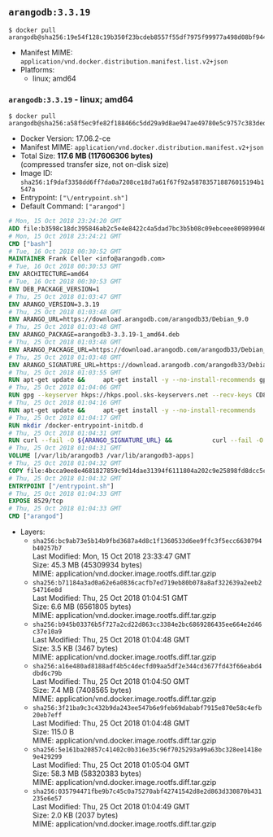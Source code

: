 ## `arangodb:3.3.19`

```console
$ docker pull arangodb@sha256:19e54f128c19b350f23bcdeb8557f55df7975f99977a498d08bf9447cc62c54f
```

-	Manifest MIME: `application/vnd.docker.distribution.manifest.list.v2+json`
-	Platforms:
	-	linux; amd64

### `arangodb:3.3.19` - linux; amd64

```console
$ docker pull arangodb@sha256:a58f5ec9fe82f188466c5dd29a9d8ae947ae49780e5c9757c383deddd28853be
```

-	Docker Version: 17.06.2-ce
-	Manifest MIME: `application/vnd.docker.distribution.manifest.v2+json`
-	Total Size: **117.6 MB (117606306 bytes)**  
	(compressed transfer size, not on-disk size)
-	Image ID: `sha256:1f9daf3358dd6ff7da0a7208ce18d7a61f67f92a587835718876015194b1547a`
-	Entrypoint: `["\/entrypoint.sh"]`
-	Default Command: `["arangod"]`

```dockerfile
# Mon, 15 Oct 2018 23:24:20 GMT
ADD file:b3598c18dc395846ab2c5e4e8422c4a5dad7bc3b5b08c09ebceee80989904641 in / 
# Mon, 15 Oct 2018 23:24:21 GMT
CMD ["bash"]
# Tue, 16 Oct 2018 00:30:52 GMT
MAINTAINER Frank Celler <info@arangodb.com>
# Tue, 16 Oct 2018 00:30:53 GMT
ENV ARCHITECTURE=amd64
# Tue, 16 Oct 2018 00:30:53 GMT
ENV DEB_PACKAGE_VERSION=1
# Thu, 25 Oct 2018 01:03:47 GMT
ENV ARANGO_VERSION=3.3.19
# Thu, 25 Oct 2018 01:03:48 GMT
ENV ARANGO_URL=https://download.arangodb.com/arangodb33/Debian_9.0
# Thu, 25 Oct 2018 01:03:48 GMT
ENV ARANGO_PACKAGE=arangodb3-3.3.19-1_amd64.deb
# Thu, 25 Oct 2018 01:03:48 GMT
ENV ARANGO_PACKAGE_URL=https://download.arangodb.com/arangodb33/Debian_9.0/amd64/arangodb3-3.3.19-1_amd64.deb
# Thu, 25 Oct 2018 01:03:48 GMT
ENV ARANGO_SIGNATURE_URL=https://download.arangodb.com/arangodb33/Debian_9.0/amd64/arangodb3-3.3.19-1_amd64.deb.asc
# Thu, 25 Oct 2018 01:03:55 GMT
RUN apt-get update &&     apt-get install -y --no-install-recommends gpg dirmngr     &&     rm -rf /var/lib/apt/lists/*
# Thu, 25 Oct 2018 01:04:06 GMT
RUN gpg --keyserver hkps://hkps.pool.sks-keyservers.net --recv-keys CD8CB0F1E0AD5B52E93F41E7EA93F5E56E751E9B
# Thu, 25 Oct 2018 01:04:16 GMT
RUN apt-get update &&     apt-get install -y --no-install-recommends         libjemalloc1         ca-certificates         pwgen         curl         numactl     &&     rm -rf /var/lib/apt/lists/*
# Thu, 25 Oct 2018 01:04:17 GMT
RUN mkdir /docker-entrypoint-initdb.d
# Thu, 25 Oct 2018 01:04:31 GMT
RUN curl --fail -O ${ARANGO_SIGNATURE_URL} &&           curl --fail -O ${ARANGO_PACKAGE_URL} &&             gpg --verify ${ARANGO_PACKAGE}.asc &&     (echo arangodb3 arangodb3/password password test | debconf-set-selections) &&     (echo arangodb3 arangodb3/password_again password test | debconf-set-selections) &&     DEBIAN_FRONTEND="noninteractive" dpkg -i ${ARANGO_PACKAGE} &&     rm -rf /var/lib/arangodb3/* &&     sed -ri         -e 's!127\.0\.0\.1!0.0.0.0!g'         -e 's!^(file\s*=).*!\1 -!'         -e 's!^\s*uid\s*=.*!!'         /etc/arangodb3/arangod.conf     && chgrp 0 /var/lib/arangodb3 /var/lib/arangodb3-apps     && chmod 775 /var/lib/arangodb3 /var/lib/arangodb3-apps     &&     rm -f ${ARANGO_PACKAGE}*
# Thu, 25 Oct 2018 01:04:31 GMT
VOLUME [/var/lib/arangodb3 /var/lib/arangodb3-apps]
# Thu, 25 Oct 2018 01:04:32 GMT
COPY file:4bcca9ee8e4681827859c9d14dae31394f6111804a202c9e25898fd8dcc5c8d4 in /entrypoint.sh 
# Thu, 25 Oct 2018 01:04:32 GMT
ENTRYPOINT ["/entrypoint.sh"]
# Thu, 25 Oct 2018 01:04:33 GMT
EXPOSE 8529/tcp
# Thu, 25 Oct 2018 01:04:33 GMT
CMD ["arangod"]
```

-	Layers:
	-	`sha256:bc9ab73e5b14b9fbd3687a4d8c1f1360533d6ee9ffc3f5ecc6630794b40257b7`  
		Last Modified: Mon, 15 Oct 2018 23:33:47 GMT  
		Size: 45.3 MB (45309934 bytes)  
		MIME: application/vnd.docker.image.rootfs.diff.tar.gzip
	-	`sha256:b71184a3ad0a62e6a0836cacfb7ed719eb80b078a8af322639a2eeb254716e8d`  
		Last Modified: Thu, 25 Oct 2018 01:04:51 GMT  
		Size: 6.6 MB (6561805 bytes)  
		MIME: application/vnd.docker.image.rootfs.diff.tar.gzip
	-	`sha256:b945b03376b5f727a2cd22d863cc3384e2bc6869286435ee664e2d46c37e10a9`  
		Last Modified: Thu, 25 Oct 2018 01:04:48 GMT  
		Size: 3.5 KB (3467 bytes)  
		MIME: application/vnd.docker.image.rootfs.diff.tar.gzip
	-	`sha256:a16e480ad8188adf4b5c4decfd09aa5df2e344cd3677fd43f66eabd4dbd6c79b`  
		Last Modified: Thu, 25 Oct 2018 01:04:50 GMT  
		Size: 7.4 MB (7408565 bytes)  
		MIME: application/vnd.docker.image.rootfs.diff.tar.gzip
	-	`sha256:3f21ba9c3c432b9da243ee547b6e9feb69dababf7915e870e58c4efb20eb7eff`  
		Last Modified: Thu, 25 Oct 2018 01:04:48 GMT  
		Size: 115.0 B  
		MIME: application/vnd.docker.image.rootfs.diff.tar.gzip
	-	`sha256:5e161ba20857c41402c0b316e35c96f7025293a99a63bc328ee1418e9e429299`  
		Last Modified: Thu, 25 Oct 2018 01:05:04 GMT  
		Size: 58.3 MB (58320383 bytes)  
		MIME: application/vnd.docker.image.rootfs.diff.tar.gzip
	-	`sha256:035794471fbe9b7c45c0a75270abf42741542d8e2d863d330870b431235e6e57`  
		Last Modified: Thu, 25 Oct 2018 01:04:49 GMT  
		Size: 2.0 KB (2037 bytes)  
		MIME: application/vnd.docker.image.rootfs.diff.tar.gzip
